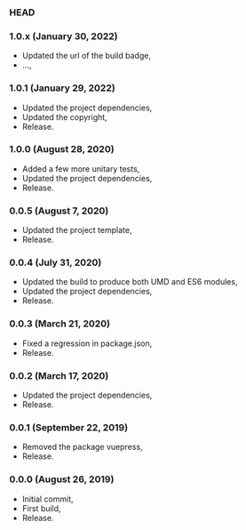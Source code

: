 ### HEAD

### 1.0.x (January 30, 2022)

  * Updated the url of the build badge,
  * ...,


### 1.0.1 (January 29, 2022)

  * Updated the project dependencies,
  * Updated the copyright,
  * Release.


### 1.0.0 (August 28, 2020)

  * Added a few more unitary tests,
  * Updated the project dependencies,
  * Release.


### 0.0.5 (August 7, 2020)

  * Updated the project template,
  * Release.


### 0.0.4 (July 31, 2020)

  * Updated the build to produce both UMD and ES6 modules,
  * Updated the project dependencies,
  * Release.


### 0.0.3 (March 21, 2020)

  * Fixed a regression in package.json,
  * Release.


### 0.0.2 (March 17, 2020)

  * Updated the project dependencies,
  * Release.


### 0.0.1 (September 22, 2019)

  * Removed the package vuepress,
  * Release.


### 0.0.0 (August 26, 2019)

  * Initial commit,
  * First build,
  * Release.
